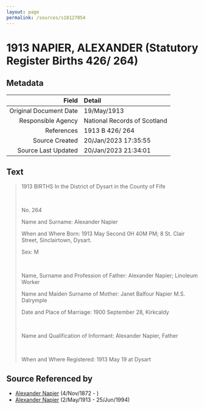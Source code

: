 ```yaml
---
layout: page
permalink: /sources/s18127054
---
```


# 1913 NAPIER, ALEXANDER (Statutory Register Births 426/ 264)

## Metadata

Field | Detail
---:|:---
Original Document Date | 19/May/1913
Responsible Agency | National Records of Scotland
References | 1913 B 426/ 264
Source Created | 20/Jan/2023 17:35:55
Source Last Updated | 20/Jan/2023 21:34:01

## Text

> 1913 BIRTHS In the District of Dysart in the County of Fife
>
> <br/>
>
> No. 264
>
> Name and Surname: Alexander Napier
>
> When and Where Born: 1913 May Second 0H 40M PM; 8 St. Clair Street, Sinclairtown, Dysart.
>
> Sex: M
>
> <br/>
>
> Name, Surname and Profession of Father: Alexander Napier; Linoleum Worker
>
> Name and Maiden Surname of Mother: Janet Balfour Napier M.S. Dalrymple
>
> Date and Place of Marriage: 1900 September 28, Kirkcaldy
>
> <br/>
>
> Name and Qualification of Informant: Alexander Napier, Father
>
> <br/>
>
> When and Where Registered: 1913 May 19 at Dysart
>

## Source Referenced by

* [Alexander Napier](../people/@22451165@-alexander-napier-b1872-11-4-d.md) (4/Nov/1872 - )
* [Alexander Napier](../people/@80968928@-alexander-napier-b1913-5-2-d1994-6-25.md) (2/May/1913 - 25/Jun/1994)
